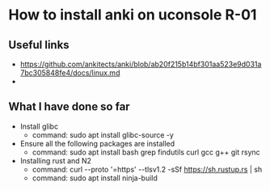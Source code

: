 # How to install anki on uconsole R-01 

## Useful links
- https://github.com/ankitects/anki/blob/ab20f215b14bf301aa523e9d031a7bc305848fe4/docs/linux.md
- 

## What I have done so far
- Install glibc
  - command: sudo apt install glibc-source -y
- Ensure all the following packages are installed
  - command: sudo apt install bash grep findutils curl gcc g++ git rsync
- Installing rust and N2
  - command: curl --proto '=https' --tlsv1.2 -sSf https://sh.rustup.rs | sh
  - command: sudo apt install ninja-build 

